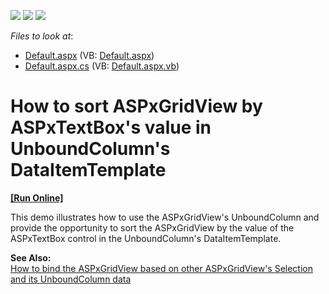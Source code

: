 <!-- default badges list -->
![](https://img.shields.io/endpoint?url=https://codecentral.devexpress.com/api/v1/VersionRange/128543041/13.1.4%2B)
[![](https://img.shields.io/badge/Open_in_DevExpress_Support_Center-FF7200?style=flat-square&logo=DevExpress&logoColor=white)](https://supportcenter.devexpress.com/ticket/details/E2245)
[![](https://img.shields.io/badge/📖_How_to_use_DevExpress_Examples-e9f6fc?style=flat-square)](https://docs.devexpress.com/GeneralInformation/403183)
<!-- default badges end -->
<!-- default file list -->
*Files to look at*:

* [Default.aspx](./CS/Default.aspx) (VB: [Default.aspx](./VB/Default.aspx))
* [Default.aspx.cs](./CS/Default.aspx.cs) (VB: [Default.aspx.vb](./VB/Default.aspx.vb))
<!-- default file list end -->
# How to sort ASPxGridView by ASPxTextBox's value in UnboundColumn's DataItemTemplate
<!-- run online -->
**[[Run Online]](https://codecentral.devexpress.com/e2245/)**
<!-- run online end -->


<p>This demo illustrates how to use the ASPxGridView's UnboundColumn and provide the opportunity to sort the ASPxGridView by the value of the ASPxTextBox control in the UnboundColumn's DataItemTemplate.</p><p><strong>See Also:</strong><br />
<a href="https://www.devexpress.com/Support/Center/p/E2364">How to bind the ASPxGridView based on other ASPxGridView's Selection and its UnboundColumn data</a></p>

<br/>


